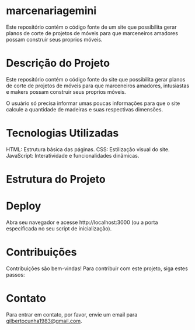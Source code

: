 # marcenariagemini
Este repositório contém o código fonte de um site que possibilita gerar planos de corte de projetos de móveis para que marceneiros amadores possam construir seus proprios móveis.

# Descrição do Projeto
Este repositório contém o código fonte do site que possibilita gerar planos de corte de projetos de móveis para que marceneiros amadores, intusiastas e makers possam construir seus proprios móveis.

O usuário só precisa informar umas poucas informações para que o site calcule a quantidade de madeiras e suas respectivas dimensões.

# Tecnologias Utilizadas
HTML: Estrutura básica das páginas.
CSS: Estilização visual do site.
JavaScript: Interatividade e funcionalidades dinâmicas.

# Estrutura do Projeto
# Deploy
Abra seu navegador e acesse http://localhost:3000 (ou a porta especificada no seu script de inicialização).

# Contribuições
Contribuições são bem-vindas! Para contribuir com este projeto, siga estes passos:
  
# Contato
Para entrar em contato, por favor, envie um email para gilbertocunha1983@gmail.com.
